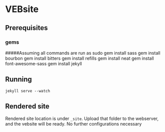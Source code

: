 VEBsite
=======

## Prerequisites
### gems
#####Assuming all commands are run as sudo
	gem install sass
	gem install bourbon
	gem install bitters
	gem install refills
	gem install neat
	gem install font-awesome-sass
	gem install jekyll

## Running
	jekyll serve --watch

## Rendered site
Rendered site location is under `_site`.  Upload that folder to the webserver, and the vebsite will be ready.  No further configurations necessary